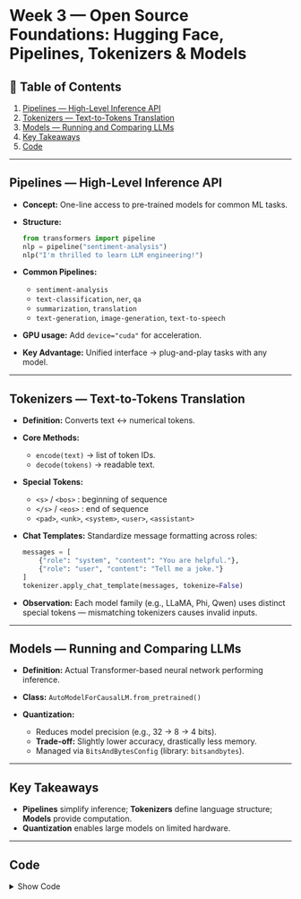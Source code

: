 # Week 3 — Open Source Foundations: Hugging Face, Pipelines, Tokenizers & Models

## 🧭 Table of Contents

1. [Pipelines — High-Level Inference API](#pipelines--high-level-inference-api)
2. [Tokenizers — Text-to-Tokens Translation](#tokenizers--text-to-tokens-translation)
3. [Models — Running and Comparing LLMs](#models--running-and-comparing-llms)
4. [Key Takeaways](#key-takeaways)
5. [Code](#code)

---

## Pipelines — High-Level Inference API

* **Concept:** One-line access to pre-trained models for common ML tasks.
* **Structure:**

  ```python
  from transformers import pipeline
  nlp = pipeline("sentiment-analysis")
  nlp("I'm thrilled to learn LLM engineering!")
  ```
* **Common Pipelines:**

  * `sentiment-analysis`
  * `text-classification`, `ner`, `qa`
  * `summarization`, `translation`
  * `text-generation`, `image-generation`, `text-to-speech`
* **GPU usage:** Add `device="cuda"` for acceleration.
* **Key Advantage:** Unified interface → plug-and-play tasks with any model.

---

## Tokenizers — Text-to-Tokens Translation

* **Definition:** Converts text ↔ numerical tokens.
* **Core Methods:**

  * `encode(text)` → list of token IDs.
  * `decode(tokens)` → readable text.
* **Special Tokens:**

  * `<s>` / `<bos>` : beginning of sequence
  * `</s>` / `<eos>` : end of sequence
  * `<pad>`, `<unk>`, `<system>`, `<user>`, `<assistant>`
* **Chat Templates:**
  Standardize message formatting across roles:

  ```python
  messages = [
      {"role": "system", "content": "You are helpful."},
      {"role": "user", "content": "Tell me a joke."}
  ]
  tokenizer.apply_chat_template(messages, tokenize=False)
  ```
* **Observation:** Each model family (e.g., LLaMA, Phi, Qwen) uses distinct special tokens — mismatching tokenizers causes invalid inputs.

---

## Models — Running and Comparing LLMs

* **Definition:** Actual Transformer-based neural network performing inference.
* **Class:** `AutoModelForCausalLM.from_pretrained()`
* **Quantization:**

  * Reduces model precision (e.g., 32 → 8 → 4 bits).
  * **Trade-off:** Slightly lower accuracy, drastically less memory.
  * Managed via `BitsAndBytesConfig` (library: `bitsandbytes`).

---

## Key Takeaways

* **Pipelines** simplify inference; **Tokenizers** define language structure; **Models** provide computation.
* **Quantization** enables large models on limited hardware.

---

## Code

<details>
<summary>Show Code</summary>

```python
# ============================================================
# 🧠 Week 3
# ============================================================

# (1) Pipeline Example
from transformers import pipeline
sentiment = pipeline("sentiment-analysis", device="cuda")
print(sentiment("I love open-source LLMs!"))

# ------------------------------------------------------------

# (2) Tokenizer Example
from transformers import AutoTokenizer
tokenizer = AutoTokenizer.from_pretrained("meta-llama/Meta-Llama-3-8B")
tokens = tokenizer.encode("Hello LLM Engineers!")
print(tokens, "→", tokenizer.decode(tokens))

# ------------------------------------------------------------

# (3) Chat Template
messages = [
    {"role": "system", "content": "You are helpful."},
    {"role": "user", "content": "Tell a data-science joke."}
]
print(tokenizer.apply_chat_template(messages, tokenize=False))

# ------------------------------------------------------------

# (4) Quantized Model Loading
from transformers import AutoModelForCausalLM, BitsAndBytesConfig
bnb_cfg = BitsAndBytesConfig(load_in_4bit=True, bnb_4bit_use_double_quant=True)
model = AutoModelForCausalLM.from_pretrained(
    "meta-llama/Meta-Llama-3-8B",
    quantization_config=bnb_cfg,
    device_map="auto"
)

# ------------------------------------------------------------

# (5) Generation + Streaming
from transformers import TextStreamer
streamer = TextStreamer(tokenizer)
inputs = tokenizer.apply_chat_template(messages, return_tensors="pt").to("cuda")
model.generate(inputs, max_new_tokens=80, streamer=streamer)

# ------------------------------------------------------------
============================================================
```

</details>
